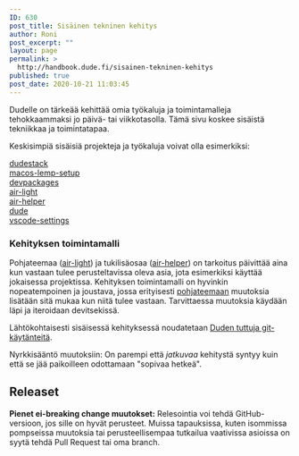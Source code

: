```yaml
---
ID: 630
post_title: Sisäinen tekninen kehitys
author: Roni
post_excerpt: ""
layout: page
permalink: >
  http://handbook.dude.fi/sisainen-tekninen-kehitys
published: true
post_date: 2020-10-21 11:03:45
---
```

<!-- wp:paragraph -->
<p>Dudelle on tärkeää kehittää omia työkaluja ja toimintamalleja tehokkaammaksi jo päivä- tai viikkotasolla. Tämä sivu koskee sisäistä tekniikkaa ja toimintatapaa.</p>
<!-- /wp:paragraph -->

<!-- wp:paragraph -->
<p>Keskisimpiä sisäisiä projekteja ja työkaluja voivat olla esimerkiksi:</p>
<!-- /wp:paragraph -->

<!-- wp:list -->
<ul style="list-style: none; margin: 0; padding: 0"><li><a class="github" href="https://github.com/digitoimistodude/dudestack">dudestack</a></li><li><a class="github" href="https://github.com/digitoimistodude/macos-lemp-setup">macos-lemp-setup</a></li><li><a class="github" href="https://github.com/digitoimistodude/devpackages">devpackages</a></li><li><a class="github" href="https://github.com/digitoimistodude/air-light">air-light</a></li><li><a class="github" href="https://github.com/digitoimistodude/air-helper">air-helper</a></li><li><a class="github" href="https://github.com/digitoimistodude/dude">dude</a></li><li><a class="github" href="https://github.com/ronilaukkarinen/vscode-settings">vscode-settings</a></li></ul>
<!-- /wp:list -->

<!-- wp:heading {"level":3} -->
<h3>Kehityksen toimintamalli</h3>
<!-- /wp:heading -->

<!-- wp:paragraph -->
<p>Pohjateemaa (<a class="github" href="https://github.com/digitoimistodude/air-light">air-light</a>) ja tukilisäosaa (<a class="github" href="https://github.com/digitoimistodude/air-helper">air-helper</a>) on tarkoitus päivittää aina kun vastaan tulee perusteltavissa oleva asia, jota esimerkiksi käyttää jokaisessa projektissa. Kehityksen toimintamalli on hyvinkin nopeatempoinen ja joustava, jossa erityisesti <a href="https://github.com/digitoimistodude/air-light">pohjateemaan</a> muutoksia lisätään sitä mukaa kun niitä tulee vastaan. Tarvittaessa muutoksia käydään läpi ja iteroidaan devitsekissä.</p>
<!-- /wp:paragraph -->

<!-- wp:paragraph -->
<p>Lähtökohtaisesti sisäisessä kehityksessä noudatetaan <a href="https://handbook.dude.fi/wordpress-kehitys/git-open-source">Duden tuttuja git-käytänteitä</a>.</p>
<!-- /wp:paragraph -->

<!-- wp:paragraph -->
<p>Nyrkkisääntö muutoksiin: On parempi että <em>jatkuvaa</em> kehitystä syntyy kuin että se jää paikoilleen odottamaan "sopivaa hetkeä".</p>
<!-- /wp:paragraph -->

<!-- wp:heading -->
<h2>Releaset</h2>
<!-- /wp:heading -->

<!-- wp:paragraph -->
<p><strong>Pienet ei-breaking change muutokset:</strong> Relesointia voi tehdä GitHub-versioon, jos sille on hyvät perusteet. Muissa tapauksissa, kuten isommissa pompseissa muutoksia tai perusteellisempaa tutkailua vaativissa asioissa on syytä tehdä Pull Request tai oma branch.</p>
<!-- /wp:paragraph -->